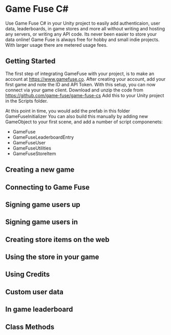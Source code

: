 # Game Fuse C#
Use Game Fuse C# in your Unity project to easily add authenticaion, user data, leaderboards, in game stores and more all without writing and hosting any servers, or writing any API code. Its never been easier to store your data online! Game Fuse is always free for hobby and small indie projects. With larger usage there are metered usage fees.

## Getting Started
The first step of integrating GameFuse with your project, is to make an account at https://www.gamefuse.co.
After creating your account, add your first game and note the ID and API Token.
With this setup, you can now connect via your game client. Download and unzip the code from https://github.com/game-fuse/game-fuse-cs
Add this to your Unity project in the Scripts folder.

At this point in time, you would add the prefab in this folder GameFuseInitializer
You can also build this manually by adding new GameObject to your first scene, and add a number of script componenets:
- GameFuse
- GameFuseLeaderboardEntry
- GameFuseUser
- GameFuseUtilities
- GameFuseStoreItem


## Creating a new game

## Connecting to Game Fuse

## Signing game users up

## Signing game users in

## Creating store items on the web

## Using the store in your game

## Using Credits

## Custom user data

## In game leaderboard

## Class Methods